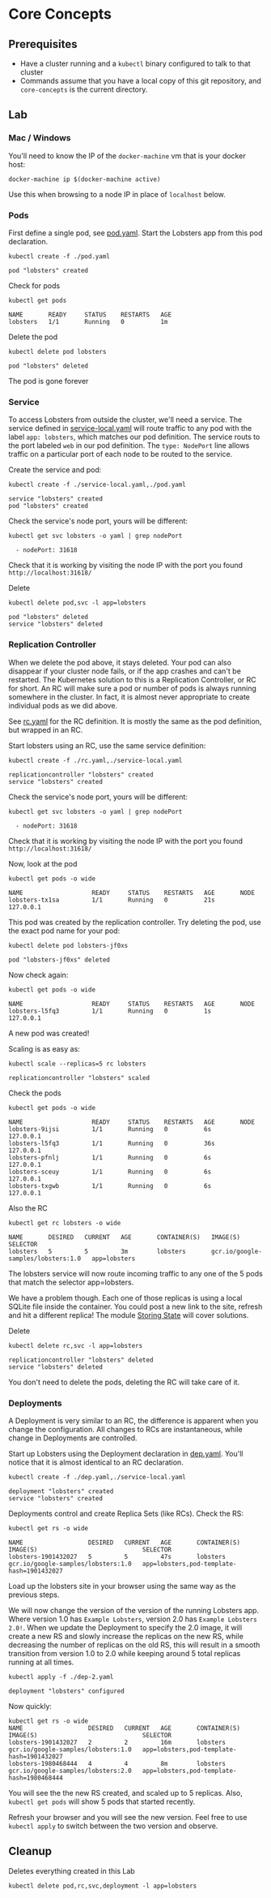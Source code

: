 # Core Concepts

## Prerequisites

* Have a cluster running and a `kubectl` binary configured to talk to
  that cluster
* Commands assume that you have a local copy of this git repository, 
  and `core-concepts` is the current directory.

## Lab

### Mac / Windows

You'll need to know the IP of the `docker-machine` vm that is your docker host:

```
docker-machine ip $(docker-machine active)
```

Use this when browsing to a node IP in place of `localhost` below.

### Pods

First define a single pod, see [pod.yaml](pod.yaml). Start the
Lobsters app from this pod declaration.

```
kubectl create -f ./pod.yaml
```

```
pod "lobsters" created
```

Check for pods

```
kubectl get pods
```

```
NAME       READY     STATUS    RESTARTS   AGE
lobsters   1/1       Running   0          1m
```

Delete the pod

```
kubectl delete pod lobsters
```

```
pod "lobsters" deleted
```

The pod is gone forever

### Service

To access Lobsters from outside the cluster, we'll need a service. The
service defined in [service-local.yaml](service-local.yaml) will route
traffic to any pod with the label `app: lobsters`, which matches our
pod definition. The service routs to the port labeled `web` in our pod
definition. The `type: NodePort` line allows traffic on a particular
port of each node to be routed to the service.

Create the service and pod:

```
kubectl create -f ./service-local.yaml,./pod.yaml
```

```
service "lobsters" created
pod "lobsters" created
```

Check the service's node port, yours will be different:

```
kubectl get svc lobsters -o yaml | grep nodePort
```

```
  - nodePort: 31618
```

Check that it is working by visiting the node IP with the port you
found `http://localhost:31618/`


Delete

```
kubectl delete pod,svc -l app=lobsters
```

```
pod "lobsters" deleted
service "lobsters" deleted
```

### Replication Controller

When we delete the pod above, it stays deleted. Your pod can also
disappear if your cluster node fails, or if the app crashes and can't
be restarted. The Kubernetes solution to this is a Replication
Controller, or RC for short. An RC will make sure a pod or number of
pods is always running somewhere in the cluster. In fact, it is almost
never appropriate to create individual pods as we did above.

See [rc.yaml](rc.yaml) for the RC definition. It is mostly the same as
the pod definition, but wrapped in an RC.

Start lobsters using an RC, use the same service definition:

```
kubectl create -f ./rc.yaml,./service-local.yaml
```

```
replicationcontroller "lobsters" created
service "lobsters" created
```

Check the service's node port, yours will be different:

```
kubectl get svc lobsters -o yaml | grep nodePort
```

```
  - nodePort: 31618
```

Check that it is working by visiting the node IP with the port you
found `http://localhost:31618/`


Now, look at the pod

```
kubectl get pods -o wide
```

```
NAME                   READY     STATUS    RESTARTS   AGE       NODE
lobsters-tx1sa         1/1       Running   0          21s       127.0.0.1
```

This pod was created by the replication controller. Try deleting the
pod, use the exact pod name for your pod:

```
kubectl delete pod lobsters-jf0xs
```

```
pod "lobsters-jf0xs" deleted
```

Now check again:

```
kubectl get pods -o wide
```

```
NAME                   READY     STATUS    RESTARTS   AGE       NODE
lobsters-l5fq3         1/1       Running   0          1s        127.0.0.1
```

A new pod was created!

Scaling is as easy as:

```
kubectl scale --replicas=5 rc lobsters
```

```
replicationcontroller "lobsters" scaled
```

Check the pods

```
kubectl get pods -o wide
```

```
NAME                   READY     STATUS    RESTARTS   AGE       NODE
lobsters-9ijsi         1/1       Running   0          6s        127.0.0.1
lobsters-l5fq3         1/1       Running   0          36s       127.0.0.1
lobsters-pfnlj         1/1       Running   0          6s        127.0.0.1
lobsters-sceuy         1/1       Running   0          6s        127.0.0.1
lobsters-txgwb         1/1       Running   0          6s        127.0.0.1
```

Also the RC

```
kubectl get rc lobsters -o wide
```

```
NAME       DESIRED   CURRENT   AGE       CONTAINER(S)   IMAGE(S)                             SELECTOR
lobsters   5         5         3m        lobsters       gcr.io/google-samples/lobsters:1.0   app=lobsters
```

The lobsters service will now route incoming traffic to any one of the
5 pods that match the selector app=lobsters.

We have a problem though. Each one of those replicas is using a local
SQLite file inside the container. You could post a new link to the
site, refresh and hit a different replica! The module
[Storing State](../state) will cover solutions.

Delete

```
kubectl delete rc,svc -l app=lobsters
```

```
replicationcontroller "lobsters" deleted
service "lobsters" deleted
```

You don't need to delete the pods, deleting the RC will take care of it.

### Deployments

A Deployment is very similar to an RC, the difference is apparent when
you change the configuration. All changes to RCs are instantaneous,
while change in Deployments are controlled.

Start up Lobsters using the Deployment declaration in
[dep.yaml](dep.yaml). You'll notice that it is almost identical to an
RC declaration.

```
kubectl create -f ./dep.yaml,./service-local.yaml
```

```
deployment "lobsters" created
service "lobsters" created
```

Deployments control and create Replica Sets (like RCs). Check the RS:

```
kubectl get rs -o wide
```

```
NAME                  DESIRED   CURRENT   AGE       CONTAINER(S)   IMAGE(S)                             SELECTOR
lobsters-1901432027   5         5         47s       lobsters       gcr.io/google-samples/lobsters:1.0   app=lobsters,pod-template-hash=1901432027
```

Load up the lobsters site in your browser using the same way as the
previous steps.

We will now change the version of the version of the
running Lobsters app. Where version 1.0 has `Example Lobsters`,
version 2.0 has `Example Lobsters 2.0!`. When we update the Deployment
to specify the 2.0 image, it will create a new RS and slowly increase
the replicas on the new RS, while decreasing the number of replicas on
the old RS, this will result in a smooth transition from version 1.0
to 2.0 while keeping around 5 total replicas running at all times.

```
kubectl apply -f ./dep-2.yaml
```

```
deployment "lobsters" configured
```

Now quickly:

```
kubectl get rs -o wide
NAME                  DESIRED   CURRENT   AGE       CONTAINER(S)   IMAGE(S)                             SELECTOR
lobsters-1901432027   2         2         16m       lobsters       gcr.io/google-samples/lobsters:1.0   app=lobsters,pod-template-hash=1901432027
lobsters-1980468444   4         4         8m        lobsters       gcr.io/google-samples/lobsters:2.0   app=lobsters,pod-template-hash=1980468444
```

You will see the the new RS created, and scaled up to 5
replicas. Also, `kubectl get pods` will show 5 pods that started
recently.

Refresh your browser and you will see the new version. Feel free to
use `kubectl apply` to switch between the two version and observe.


## Cleanup

Deletes everything created in this Lab

```
kubectl delete pod,rc,svc,deployment -l app=lobsters
```
